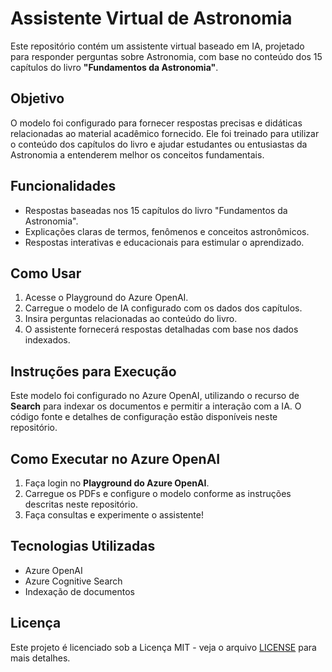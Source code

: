 # Assistente Virtual de Astronomia

Este repositório contém um assistente virtual baseado em IA, projetado para responder perguntas sobre Astronomia, com base no conteúdo dos 15 capítulos do livro **"Fundamentos da Astronomia"**.

## Objetivo
O modelo foi configurado para fornecer respostas precisas e didáticas relacionadas ao material acadêmico fornecido. Ele foi treinado para utilizar o conteúdo dos capítulos do livro e ajudar estudantes ou entusiastas da Astronomia a entenderem melhor os conceitos fundamentais.

## Funcionalidades
- Respostas baseadas nos 15 capítulos do livro "Fundamentos da Astronomia".
- Explicações claras de termos, fenômenos e conceitos astronômicos.
- Respostas interativas e educacionais para estimular o aprendizado.

## Como Usar
1. Acesse o Playground do Azure OpenAI.
2. Carregue o modelo de IA configurado com os dados dos capítulos.
3. Insira perguntas relacionadas ao conteúdo do livro.
4. O assistente fornecerá respostas detalhadas com base nos dados indexados.

## Instruções para Execução
Este modelo foi configurado no Azure OpenAI, utilizando o recurso de **Search** para indexar os documentos e permitir a interação com a IA. O código fonte e detalhes de configuração estão disponíveis neste repositório.

## Como Executar no Azure OpenAI
1. Faça login no **Playground do Azure OpenAI**.
2. Carregue os PDFs e configure o modelo conforme as instruções descritas neste repositório.
3. Faça consultas e experimente o assistente!

## Tecnologias Utilizadas
- Azure OpenAI
- Azure Cognitive Search
- Indexação de documentos

## Licença
Este projeto é licenciado sob a Licença MIT - veja o arquivo [LICENSE](LICENSE) para mais detalhes.
